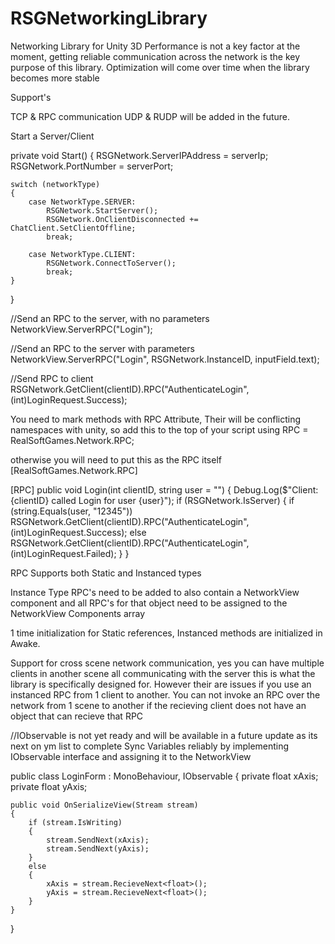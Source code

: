 # RSGNetworkingLibrary
Networking Library for Unity 3D
Performance is not a key factor at the moment, getting reliable communication across the network is the key purpose of this library. Optimization will come over time when the library becomes more stable

Support's

TCP & RPC communication
UDP & RUDP will be added in the future.


Start a Server/Client

private void Start()
{
    RSGNetwork.ServerIPAddress = serverIp;
    RSGNetwork.PortNumber = serverPort;

    switch (networkType)
    {
        case NetworkType.SERVER:
            RSGNetwork.StartServer();
            RSGNetwork.OnClientDisconnected += ChatClient.SetClientOffline;
            break;

        case NetworkType.CLIENT:
            RSGNetwork.ConnectToServer();
            break;
    }
}



//Send an RPC to the server, with no parameters
NetworkView.ServerRPC("Login");


//Send an RPC to the server with parameters
NetworkView.ServerRPC("Login", RSGNetwork.InstanceID, inputField.text);

//Send RPC to client
RSGNetwork.GetClient(clientID).RPC("AuthenticateLogin", (int)LoginRequest.Success);


You need to mark methods with RPC Attribute, Their will be conflicting namespaces with unity, so add this to the top of your script
using RPC = RealSoftGames.Network.RPC;

otherwise you will need to put this as the RPC itself
[RealSoftGames.Network.RPC]


[RPC]
public void Login(int clientID, string user = "")
{
    Debug.Log($"Client:{clientID} called Login for user {user}");
    if (RSGNetwork.IsServer)
    {
        if (string.Equals(user, "12345"))
            RSGNetwork.GetClient(clientID).RPC("AuthenticateLogin", (int)LoginRequest.Success);
        else
            RSGNetwork.GetClient(clientID).RPC("AuthenticateLogin", (int)LoginRequest.Failed);
    }
}


RPC Supports both Static and Instanced types

Instance Type RPC's need to be added to also contain a NetworkView component and all RPC's for that object need to be assigned to the NetworkView Components array

1 time initialization for Static references, Instanced methods are initialized in Awake.

Support for cross scene network communication, yes you can have multiple clients in another scene all communicating with the server this is what the library is specifically designed for. However their are issues if you use an instanced RPC from 1 client to another. You can not invoke an RPC over the network from 1 scene to another if the recieving client does not have an object that can recieve that RPC


//IObservable is not yet ready and will be available in a future update as its next on ym list to complete
Sync Variables reliably by implementing IObservable interface and assigning it to the NetworkView

 public class LoginForm : MonoBehaviour, IObservable
{
    private float xAxis;
    private float yAxis;

    public void OnSerializeView(Stream stream)
    {
        if (stream.IsWriting)
        {
            stream.SendNext(xAxis);
            stream.SendNext(yAxis);
        }
        else
        {
            xAxis = stream.RecieveNext<float>();
            yAxis = stream.RecieveNext<float>();
        }
    }
 }
